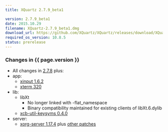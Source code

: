 ```yaml
---
title: XQuartz 2.7.9_beta1

version: 2.7.9_beta1
date: 2015.10.29
filename: XQuartz-2.7.9_beta1.dmg
download_url: https://github.com/XQuartz/XQuartz/releases/download/XQuartz-2.7.9_beta1/XQuartz-2.7.9_beta1.dmg
required_os_version: 10.8.5
status: prerelease
---
```


### Changes in {{ page.version }} ###
  * All changes in [2.7.8](XQuartz-2.7.8.html) plus:
  * app:
    * [xinput 1.6.2](https://lists.x.org/archives/xorg-announce/2015-October/002643.html)
    * [xterm 320](https://lists.freedesktop.org/archives/xorg/2015-August/057565.html)
  * lib:
    * libXt
      * No longer linked with -flat_namespace
      * Binary compatibility maintained for existing clients of libXt.6.dylib
    * [xcb-util-keysyms 0.4.0](https://lists.freedesktop.org/archives/xcb/2014-October/009921.html)
  * server:
    * [xorg-server 1.17.4](https://lists.x.org/archives/xorg-announce/2015-October/002650.html) plus [other patches](https://github.com/XQuartz/xorg-server/commits/XQuartz-2.7.9_beta1)
